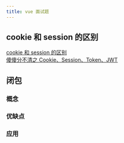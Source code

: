 ```yaml
---
title: vue 面试题
---
```

## cookie 和 session 的区别
[cookie 和 session 的区别](https://juejin.cn/post/6844903937523482631)\
[傻傻分不清之 Cookie、Session、Token、JWT](https://juejin.cn/post/6844904034181070861#heading-9)
## 闭包
### 概念

### 优缺点
### 应用
